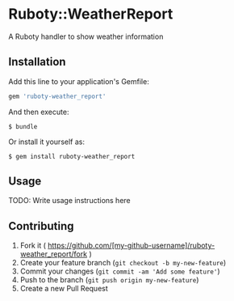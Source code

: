 # Ruboty::WeatherReport

A Ruboty handler to show weather information

## Installation

Add this line to your application's Gemfile:

```ruby
gem 'ruboty-weather_report'
```

And then execute:

    $ bundle

Or install it yourself as:

    $ gem install ruboty-weather_report

## Usage

TODO: Write usage instructions here

## Contributing

1. Fork it ( https://github.com/[my-github-username]/ruboty-weather_report/fork )
2. Create your feature branch (`git checkout -b my-new-feature`)
3. Commit your changes (`git commit -am 'Add some feature'`)
4. Push to the branch (`git push origin my-new-feature`)
5. Create a new Pull Request
